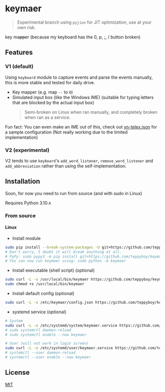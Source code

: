 # keymaer

> Experimental branch using `pyjion` for JIT optimization, use at your own risk.

key ma<del>pp</del>er (because my keyboard has the 0, p, ;, / button broken)

## Features

### V1 (default)

Using `keyboard` module to capture events and parse the events manually, this is more stable and tested for daily drive.

+ Key mapper (e.g. map `--` to `0`)
+ Simulated input box (like the Windows IME) (suitable for typing letters that are blocked by the actual input box)
    > Semi-broken on Linux when ran manually, and completely broken when ran as a service.

Fun fact: You can even make an IME out of this, check out [vn-telex.json](misc/vn-telex.json)
for a sample configuration (Not really working due to the limited implementation)

### V2 (experimental)

V2 tends to use `keyboard`'s `add_word_listener`, `remove_word_listener` and `add_abbreviation`
rather than using the self-implementation.

## Installation

Soon, for now you need to run from source (and with sudo in Linux)

Requires Python 3.10.x

### From source

#### Linux

+ Install module

```bash
sudo pip install --break-system-packages -U git+https://github.com/teppyboy/keymaer
# Don't worry, I doubt it will break anything at all.
# PyPy: sudo pypy3 -m pip install git+https://github.com/teppyboy/keymaer
# You can now run keymaer using: sudo python -m keymaer
```
+ Install executable (shell script) (optional)

```bash
sudo curl -L -o /usr/local/bin/keymaer https://github.com/teppyboy/keymaer/raw/master/misc/keymaer 
sudo chmod +x /usr/local/bin/keymaer
```

+ Install default config (optional)

```bash
sudo curl -L -o /etc/keymaer/config.json https://github.com/teppyboy/keymaer/raw/master/config.json 
```

+ systemd service (optional)
  
```bash
# System
sudo curl -L -o /etc/systemd/system/keymaer.service https://github.com/teppyboy/keymaer/raw/master/misc/keymaer-system.service
# sudo systemctl daemon-reload
# sudo systemctl enable --now keymaer

# User (will not work in login screen)
sudo curl -L -o /etc/systemd/user/keymaer.service https://github.com/teppyboy/keymaer/raw/master/misc/keymaer.service
# systemctl --user daemon-reload
# systemctl --user enable --now keymaer
```

## License

[MIT](LICENSE)
